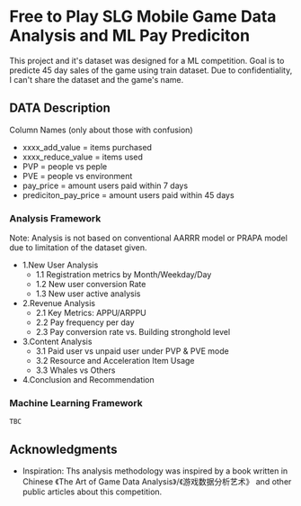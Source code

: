 # Free to Play SLG Mobile Game Data Analysis and ML Pay Prediciton

This project and it's dataset was designed for a ML competition. Goal is to predicte 45 day sales of the game using train dataset. Due to confidentiality, I can't share the dataset and the game's name.

## DATA Description

Column Names (only about those with confusion)
- xxxx_add_value = items purchased
- xxxx_reduce_value = items used
- PVP = people vs peple
- PVE = people vs environment
- pay_price = amount users paid within 7 days
- prediciton_pay_price = amount users paid within 45 days


### Analysis Framework

Note: Analysis is not based on conventional AARRR model or PRAPA model due to limitation of the dataset given.
- 1.New User Analysis
    - 1.1 Registration metrics by Month/Weekday/Day
    - 1.2 New user conversion Rate
    - 1.3 New user active analysis
- 2.Revenue Analysis
    - 2.1 Key Metrics: APPU/ARPPU
    - 2.2 Pay frequency per day
    - 2.3 Pay conversion rate vs. Building stronghold level
- 3.Content Analysis
    - 3.1 Paid user vs unpaid user under PVP & PVE mode
    - 3.2 Resource and Acceleration Item Usage
    - 3.3 Whales vs Others
- 4.Conclusion and Recommendation

### Machine Learning Framework

    TBC

## Acknowledgments

* Inspiration: Ths analysis methodology was inspired by a book written in Chinese 《The Art of Game Data Analysis》/《游戏数据分析艺术》 and other public articles about this competition. 



